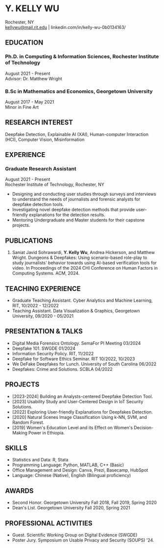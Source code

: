 # Y. KELLY WU

Rochester, NY  
kellywu@mail.rit.edu | linkedin.com/in/kelly-wu-0b0134163/

## EDUCATION

### Ph.D. in Computing & Information Sciences, Rochester Institute of Technology
August 2021 - Present  
Advisor: Dr. Matthew Wright

### B.Sc in Mathematics and Economics, Georgetown University
August 2017 - May 2021  
Minor in Fine Art  

## RESEARCH INTEREST

Deepfake Detection, Explainable AI (XAI), Human-computer Interaction (HCI), Computer Vision, Misinformation

## EXPERIENCE

### Graduate Research Assistant
August 2021 - Present  
Rochester Institute of Technology, Rochester, NY

- Designing and conducting user studies through surveys and interviews to understand the needs of journalists and forensic analysts for deepfake detection tools.
- Investigating novel deepfake detection methods that provide user-friendly explanations for the detection results.
- Mentoring Undergraduate and Master students for their capstone projects.

## PUBLICATIONS

1. Saniat Javid Sohrawardi, **Y. Kelly Wu**, Andrea Hickerson, and Matthew Wright. Dungeons & Deepfakes: Using scenario-based role-play to study journalists' behavior towards using AI-based verification tools for video. In Proceedings of the 2024 CHI Conference on Human Factors in Computing Systems. ACM, 2024.

## TEACHING EXPERIENCE

- Graduate Teaching Assistant. Cyber Analytics and Machine Learning, RIT, 10/2022 - 12/2022
- Teaching Assistant. Data Visualization & Graphics, Georgetown University, 09/2020 - 05/2021

## PRESENTATION & TALKS

- Digital Media Forensics Ontology. SemaFor PI Meeting 03/2024
- Deepfake 101. SWGDE 01/2024
- Information Security Policy. RIT, 11/2022
- Deepfake for Software Ethics Seminar. RIT 10/2022, 10/2023
- We DeFake Deepfakes for Lunch. University of South Carolina 06/2022
- Deepfakes: Crime and Solutions. SCBLA 04/2022

## PROJECTS

- [2023-2024] Building an Analysts-centered Deepfake Detection Tool.
- [2023] Usability Study and User-Centered Design in IoT Security Solutions.
- [2022] Exploring User-friendly Explanations for Deepfakes Detection.
- [2020] Natural Scenes Image Classification Using k-NN, SVM, and Random Forest.
- [2019] Women's Education Level and its Effect on Women's Decision-Making Power in Ethiopia.

## SKILLS

- Statistics and Data: R, Stata
- Programming Language: Python, MATLAB, C++ (Basic)
- Office Management and Design: Canva, Prezi, Basecamp, HubSpot
- Language: Chinese (Native), English (Bilingual proficiency)

## AWARDS

- Second Honor. Georgetown University Fall 2018, Fall 2019, Spring 2020
- Dean's List. Georgetown University Fall 2020, Spring 2021

## PROFESSIONAL ACTIVITIES

- Guest. Scientific Working Group on Digital Evidence (SWGDE)
- Poster Jury. Symposium on Usable Privacy and Security (SOUPS) '24.

